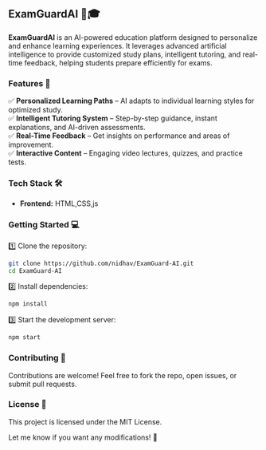 ## **ExamGuardAI** 🧠🎓  

**ExamGuardAI** is an AI-powered education platform designed to personalize and enhance learning experiences. It leverages advanced artificial intelligence to provide customized study plans, intelligent tutoring, and real-time feedback, helping students prepare efficiently for exams.  

### **Features** 🚀  
✅ **Personalized Learning Paths** – AI adapts to individual learning styles for optimized study.  
✅ **Intelligent Tutoring System** – Step-by-step guidance, instant explanations, and AI-driven assessments.  
✅ **Real-Time Feedback** – Get insights on performance and areas of improvement.  
✅ **Interactive Content** – Engaging video lectures, quizzes, and practice tests.  

### **Tech Stack** 🛠️  
- **Frontend:** HTML,CSS,js 

### **Getting Started** 💻  
1️⃣ Clone the repository:  
   ```bash
   git clone https://github.com/nidhav/ExamGuard-AI.git
   cd ExamGuard-AI
   ```  
2️⃣ Install dependencies:  
   ```bash
   npm install
   ```  
3️⃣ Start the development server:  
   ```bash
   npm start
   ```  

### **Contributing** 🤝  
Contributions are welcome! Feel free to fork the repo, open issues, or submit pull requests.  

### **License** 📜  
This project is licensed under the MIT License.  

Let me know if you want any modifications! 🚀
